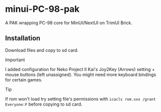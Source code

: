 # minui-PC-98-pak
A PAK wrapping PC-98 core for MinUI/NextUI on TrimUI Brick.

## Installation
Download files and copy to sd card.

> [!IMPORTANT]
> I added configuration for Neko Project II Kai's Joy2Key (Arrows) setting + mouse buttons (left unassigned). You might need more keyboard bindings for certain games.

> [!TIP]
> If rom won't load try setting file's permissions with `icacls rom.xxx /grant Everyone:F` before copying to sd card.

